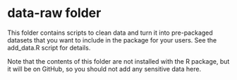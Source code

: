 # data-raw folder

This folder contains scripts to clean data and turn it into pre-packaged datasets that you want to include in the package for your users. See the add_data.R script for details.

Note that the contents of this folder are not installed with the R package, but it will be on GitHub, so you should not add any sensitive data here.  

